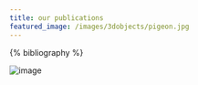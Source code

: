 ```yaml
---
title: our publications
featured_image: /images/3dobjects/pigeon.jpg
---
```


{% bibliography %}

![image]({{site.baseurl}}/images/bulawsky/stickies.jpg)


